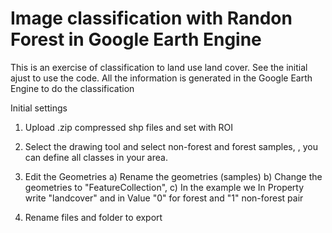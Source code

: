 # Image classification with Randon Forest in Google Earth Engine 

This is an exercise of classification to land use land cover. See the initial ajust to use the code. All the information is generated in the Google Earth Engine to do the classification 

Initial settings
1. Upload .zip compressed shp files and set with ROI

2. Select the drawing tool and select non-forest and forest samples, , you can define all classes in your area. 

3. Edit the Geometries
  a) Rename the geometries (samples)
  b) Change the geometries to "FeatureCollection",
  c) In the example we In Property write "landcover" and in Value "0" 
for forest and "1" non-forest pair

4. Rename files and folder to export
